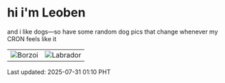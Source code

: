 # hi i'm Leoben

and i like dogs—so have some random dog pics that change whenever my CRON feels like it

|  |  |
|--------|----------|
| ![Borzoi](https://random-dog-vercel.vercel.app/api/random-borzoi?v=1753895442) | ![Labrador](https://random-dog-vercel.vercel.app/api/random-labrador?v=1753895442) |

Last updated: 2025-07-31 01:10 PHT
